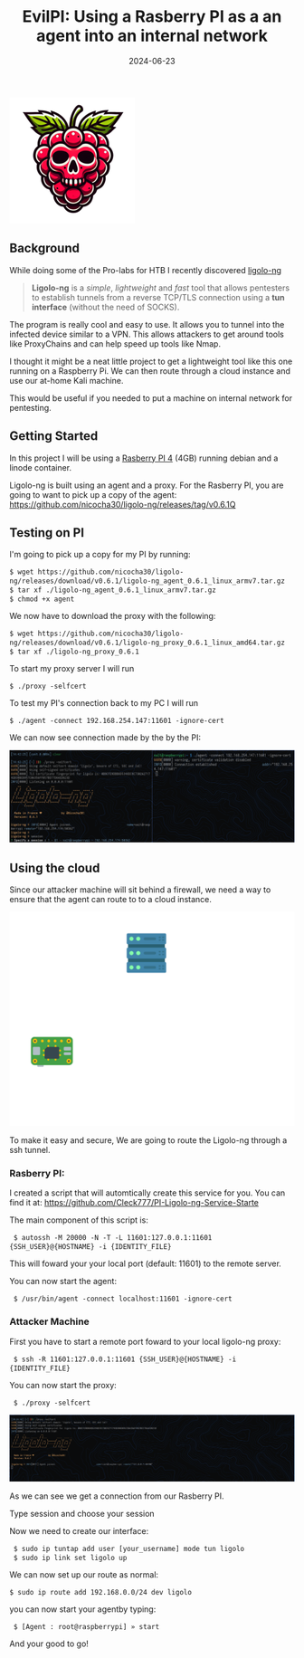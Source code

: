 ﻿---
layout: post
title: "EvilPI: Using a Rasberry PI as a an agent into an internal network"
excerpt: "I thought it might be a neat little project to get a lightweight tool like this one running on a Raspberry Pi. We can then route through a cloud instance and use our at-home Kali machine."
date: 2024-06-23
classes: wide
header:
  image: /assets/images/evilpi.png
  teaser_home_page: true
categories:
  - pentesting
tags:
  - pentesting
  - ethical hacking
  - tools
---


![](/assets/images/evilpi.png#center)

## Background

While doing some of the Pro-labs for HTB I recently discovered [ligolo-ng](https://github.com/Nicocha30/ligolo-ng) 

> **Ligolo-ng** is a *simple*, *lightweight* and *fast* tool that allows pentesters to establish
tunnels from a reverse TCP/TLS connection using a **tun interface** (without the need of SOCKS).   

The program is really cool and easy to use. It allows you to tunnel into the infected device similar to a VPN. This allows attackers to get around tools like ProxyChains and can help speed up tools like Nmap.

I thought it might be a neat little project to get a lightweight tool like this one running on a Raspberry Pi. We can then route through a cloud instance and use our at-home Kali machine.

This would be useful if you needed to put a machine on internal network for pentesting.


## Getting Started

In this project I will be using a [Rasberry PI 4](https://www.raspberrypi.com/products/raspberry-pi-4-model-b/) (4GB) running debian and a linode container. 


Ligolo-ng is built using an agent and a proxy. For the Rasberry PI, you are going to want to pick up a copy of the agent:
https://github.com/nicocha30/ligolo-ng/releases/tag/v0.6.1Q

## Testing on PI
I'm going to pick up a copy for my PI by running:

    $ wget https://github.com/nicocha30/ligolo-ng/releases/download/v0.6.1/ligolo-ng_agent_0.6.1_linux_armv7.tar.gz
    $ tar xf ./ligolo-ng_agent_0.6.1_linux_armv7.tar.gz
    $ chmod +x agent


We now have to download the proxy with the following:

    $ wget https://github.com/nicocha30/ligolo-ng/releases/download/v0.6.1/ligolo-ng_proxy_0.6.1_linux_amd64.tar.gz
    $ tar xf ./ligolo-ng_proxy_0.6.1

To start my proxy server I will run 

    $ ./proxy -selfcert

To test my PI's connection back to my PC I will run 
    
    $ ./agent -connect 192.168.254.147:11601 -ignore-cert 

We can now see  connection made by the by the PI:

![](/assets/images/prxysession.png)



## Using the cloud

Since our attacker machine will sit behind a firewall, we need a way to ensure that the agent can route to to a cloud instance.

![](/assets/images/SSH%20Tunnel.png)

To make it easy and secure, We are going to route the Ligolo-ng through a ssh tunnel.

### Rasberry PI:
I created a script that will automtically create this service for you. You can find it at:
https://github.com/Cleck777/PI-Ligolo-ng-Service-Starte

The main component of this script is:

     $ autossh -M 20000 -N -T -L 11601:127.0.0.1:11601 {SSH_USER}@{HOSTNAME} -i {IDENTITY_FILE}

This will foward your your local port (default: 11601) to the remote server.
 
You can now start the agent:
     
     $ /usr/bin/agent -connect localhost:11601 -ignore-cert

### Attacker Machine

First you have to start a remote port foward to your local ligolo-ng proxy:

     $ ssh -R 11601:127.0.0.1:11601 {SSH_USER}@{HOSTNAME} -i {IDENTITY_FILE}

You can now start the proxy:

     $ ./proxy -selfcert


![](/assets/images/Ligoloconnection.png)

As we can see we get a connection from our Rasberry PI.

Type session and choose your session

Now we need to create our interface:

     $ sudo ip tuntap add user [your_username] mode tun ligolo
     $ sudo ip link set ligolo up


We can now set up our route as normal:

    $ sudo ip route add 192.168.0.0/24 dev ligolo
  
you can now start your agentby typing:

     $ [Agent : root@raspberrypi] » start

And your good to go!